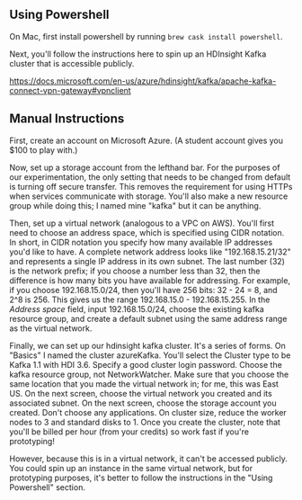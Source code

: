 ## Using Powershell

On Mac, first install powershell by running `brew cask install powershell`. 

Next, you'll follow the instructions here to spin up an HDInsight Kafka cluster that is accessible publicly. 

https://docs.microsoft.com/en-us/azure/hdinsight/kafka/apache-kafka-connect-vpn-gateway#vpnclient

## Manual Instructions

First, create an account on Microsoft Azure. (A student account gives you $100 to play with.)

Now, set up a storage account from the lefthand bar. For the purposes of our experimentation, the only setting that needs to be changed from default is turning off secure transfer. This removes the requirement for using HTTPs when services communicate with storage. You'll also make a new resource group while doing this; I named mine "kafka" but it can be anything.

Then, set up a virtual network (analogous to a VPC on AWS). You'll first need to choose an address space, which is specified using CIDR notation. In short, in CIDR notation you specify how many available IP addresses you'd like to have. A complete network address looks like "192.168.15.21/32" and represents a single IP address in its own subnet. The last number (32) is the network prefix; if you choose a number less than 32, then the difference is how many bits you have available for addressing. For example, if you choose 192.168.15.0/24, then you'll have 256 bits: 32 - 24 = 8, and 2^8 is 256. This gives us the range 192.168.15.0 - 192.168.15.255. In the *Address space* field, input 192.168.15.0/24, choose the existing kafka resource group, and create a default subnet using the same address range as the virtual network. 

Finally, we can set up our hdinsight kafka cluster. It's a series of forms. On "Basics" I named the cluster azureKafka. You'll select the Cluster type to be Kafka 1.1 with HDI 3.6. Specify a good cluster login password. Choose the kafka resource group, not NetworkWatcher. Make sure that you choose the same location that you made the virtual network in; for me, this was East US. On the next screen, choose the virtual network you created and its associated subnet. On the next screen, choose the storage account you created. Don't choose any applications. On cluster size, reduce the worker nodes to 3 and standard disks to 1. Once you create the cluster, note that you'll be billed per hour (from your credits) so work fast if you're prototyping! 

However, because this is in a virtual network, it can't be accessed publicly. You could spin up an instance in the same virtual network, but for prototyping purposes, it's better to follow the instructions in the "Using Powershell" section.



